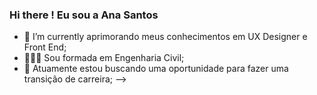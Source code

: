 ### Hi there ! Eu sou a Ana Santos

- 🌱 I’m currently  aprimorando meus conhecimentos em  UX Designer e Front End;
-  👩🏻‍🎓  Sou formada em Engenharia Civil;
- 🚀 Atuamente estou buscando uma oportunidade para fazer uma transição de carreira;
-->
